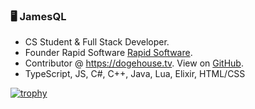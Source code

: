 ### 🖥️ JamesQL
- CS Student & Full Stack Developer.
- Founder Rapid Software [Rapid Software](https://wip.wip).
- Contributor @ https://dogehouse.tv. View on [GitHub](https://github.com/benawad/dogehouse).
- TypeScript, JS, C#, C++, Java, Lua, Elixir, HTML/CSS

[![trophy](https://github-profile-trophy.vercel.app/?username=jamesql&theme=gruvbox&title=MultiLanguage,Commit,Repositories,Issues)](https://github.com/ryo-ma/github-profile-trophy)

